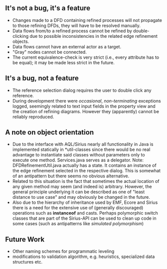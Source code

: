 ## It's not a bug, it's a feature

- Changes made to a DFD containing refined processes will not propagate to those refining DFDs, they will have to be resolved manually.
- Data flows from/to a refined process cannot be refined by double-clicking due to possible inconsistencies in the related edge refinement objects.
- Data flows cannot have an external actor as a target.
- "Gray" nodes cannot be connected.
- The current equivalence-check is very strict (i.e., every attribute has to be equal); it may be made less strict in the future. 

## It's a bug, not a feature

- The reference selection dialog requires the user to double click any reference.
- During development there were *occasional*, *non-terminating* exceptions logged, seemingly related to text input fields in the property view and the creation of refining diagrams. However they (apparently) cannot be reliably reproduced.

## A note on object orientation

- Due to the interface with AQL/Sirius nearly all functionality in Java is implemented statically in *util-classes since there would be no real advantage to instantiate said classes without parameters only to execute one method. Services.java serves as a delegator. Note: DFDRefinementUtil.java actually has a state. It contains an instance of the edge refinement selected in the respective dialog. This is somewhat of an antipattern but there seems no obvious alternative.
- Related to this situation is the fact that sometimes the actual location of any given method may seem (and indeed is) arbitrary. However, the general principle underlying it can be described as one of "least distance to use case" and may obviously be changed in the future.
- Also due to the hierarchy of inheritance used by EMF, Ecore and Sirius there is a need for the extensive use of (generally discouraged) operations such as **instanceof** and casts. Perhaps polymorphic switch classes that are part of the Sirius-API can be used to clean up code in some cases (such as antipatterns like *simulated polymorphism*)

## Future Work

- Other naming schemes for programmatic leveling
- modifications to validation algorithm, e.g. heuristics, specialized data structures etc.